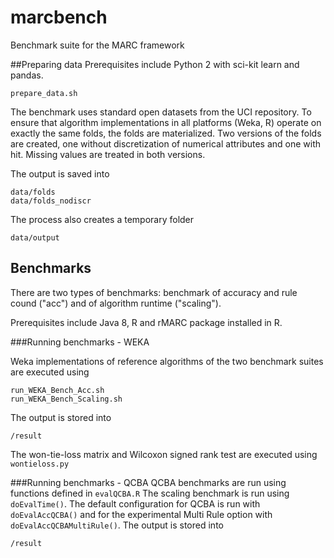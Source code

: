 # marcbench
Benchmark suite for the MARC framework

##Preparing data
Prerequisites include Python 2 with sci-kit learn and pandas.

 ```
 prepare_data.sh
 ```
The benchmark uses standard open datasets from the UCI repository. To ensure that  algorithm implementations in all platforms (Weka, R) operate on exactly the same folds, the folds are materialized. Two versions of the folds are created, one without discretization of numerical attributes and one with hit.  Missing values are treated in both versions.

The output is saved into 
```
data/folds
data/folds_nodiscr
```

The process also creates a temporary folder
```
data/output
```
## Benchmarks
There are two types of benchmarks: benchmark of accuracy and rule cound ("acc") and of algorithm runtime ("scaling").

Prerequisites include Java 8, R and  rMARC package installed in R.

###Running benchmarks - WEKA

Weka implementations of reference algorithms  of the two benchmark suites are executed using
```
run_WEKA_Bench_Acc.sh
run_WEKA_Bench_Scaling.sh
```
The output is stored into
```
/result
```
The won-tie-loss matrix and Wilcoxon signed rank test are executed using `wontieloss.py`

###Running benchmarks  - QCBA
QCBA benchmarks are run using functions defined in  `evalQCBA.R`
The scaling benchmark is run using `doEvalTime()`.
The default configuration for QCBA is run with `doEvalAccQCBA()` and for the experimental Multi Rule option with `doEvalAccQCBAMultiRule()`.
The output is stored into
```
/result
```
